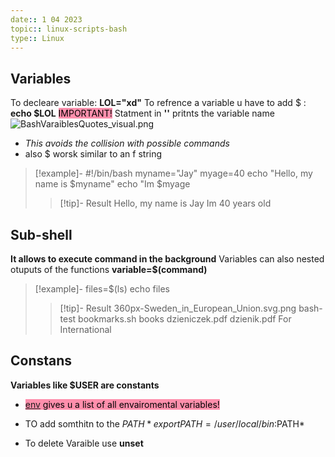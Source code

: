 ```yaml
---
date:: 1 04 2023
topic:: linux-scripts-bash 
type:: Linux
---
```

## Variables
To decleare variable:
**LOL="xd"**
To refrence a variable u have to add $ :
**echo $LOL** 
<mark style="background: #FF5582A6;">IMPORTANT!</mark>
Statment in **''** pritnts the variable name 
![BashVaraiblesQuotes_visual.png](/static/BashVaraiblesQuotes_visual.png)
- *This avoids the collision with possible commands*
- also $ worsk similar to an  f string 
>[!example]-
>#!/bin/bash
myname="Jay"
myage=40
echo "Hello, my name is $myname"
echo "Im $myage
>>[!tip]- Result
>> Hello, my name is Jay Im 40 years old
## Sub-shell
**It allows to execute command in the background**
Variables can also nested otuputs of the functions 
**variable=$(command)**

>[!example]-
>files=$(ls)
>echo files
>>[!tip]- Result
>>360px-Sweden_in_European_Union.svg.png bash-test bookmarks.sh books dzieniczek.pdf dzienik.pdf For International 
>>

## Constans
**Variables like $USER are constants**
- <mark style="background: #FF5582A6;">[env](/obisdian_ntoes/notes_obsidian/Linux/env.md) gives u a list of all envairomental variables! </mark>
- TO add somthitn to the $PATH 
	*export PATH=/user/local/bin:$PATH*

- To delete Varaible use **unset**